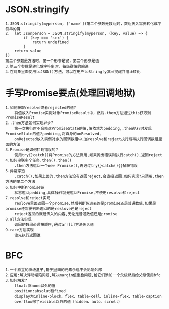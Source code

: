 # JSON.stringify
    1.JSON.stringify(myperson, ['name'])第二个参数是数组时，数组传入需要转化成字符串的键
    2.  let Jsonperson = JSON.stringify(myperson, (key, value) => {
            if (key === 'sex') {
                return undefined
            }
        return value
    })
    第二个参数是方法时，第一个形参是键，第二个形参是值
    3.第三个参数是转化成字符串时，每级键值的缩进
    4.在对象里面使用toJSON()方法，可以在用户toStringfy弹出提醒并阻止转化
# 手写Promise要点(处理回调地狱)
    1.如何获取resolve或者rejected的值?
        将值放入Promise实例对象PromiseResult中，然后.then方法通过this获取到PromiseResult
    2..then方法如何实现异步?
        第一次执行时不会修改PromiseState的值,值依然为pedding,.then执行时发现PromiseState的值为pedding,将自身的onResolved,
        onRejected放入实例对象的回调数组中,当resolve和reject执行后再执行回调数组里面的方法
    3.Promise是如何拦截错误的?
        使用try{}catch()将Promise的方法调用,如果抛出错误则执行catch(),返回reject
    4.如何串联多个任务.then().then()
        .then方法返回一个new Promise(),再通过try{}catch(){}捕获错误
    5.异常穿透
        .catch(),如果上面的.then方法没有返回reject,会直接返回,如何实现?只调用.then方法的第二个方法
    6.如何中断Promise链
        状态返回pedding,具体操作就是返回Promise,不使用resolve和reject
    7.resolve和reject实现
        reslove里面返回一个promise,然后判断传进去的是promise还是普通数值,如果是promise还需要判断返回的是reslove还是reject
        reject返回的就是传入的内容,无论是普通数值还是promise
    8.all方法实现
        返回的数组必须按顺序,通过arr[i]方法传入值
    9.race方法实现
        谁先执行返回谁
# BFC
    1.一个独立的块级盒子,箱子里面的元素永远不会影响外部
    2.应用:解决浮动塌陷问题,解决margin值重叠问题,给它们添加一个父级然后给父级使用bfc
    3.如何触发?
        float:除none以外的值
        position:absolut和fixed
        display为inline-block、flex、table-cell、inline-flex、table-caption
        overflow除了visible以外的值（hidden、auto、scroll）
# 